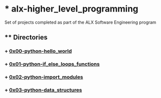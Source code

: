 # * alx-higher_level_programming
Set of projects completed as part of the ALX Software Engineering program

## ** Directories

### + [0x00-python-hello_world](https://github.com/eu-dk3-t/alx-higher_level_programming/0x00-python-hello_world)
### + [0x01-python-if_else_loops_functions](https://github.com/eu-dk3-t/alx-higher_level_programming/0x01-python-if_else_loops_functions)
### + [0x02-python-import_modules](https://github.com/eu-dk3-t/alx-higher_level_programming/0x02-python-import_modules)
### + [0x03-python-data_structures](https://github.com/eu-dk3-t/alx-higher_level_programming/0x03-python-data_structures)
